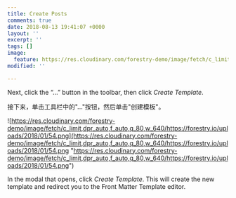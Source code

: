 ```yaml
---
title: Create Posts
comments: true
date: 2018-08-13 19:41:07 +0000
layout: ''
excerpt: ''
tags: []
image:
  feature: https://res.cloudinary.com/forestry-demo/image/fetch/c_limit,dpr_auto,f_auto,q_80,w_640/https://forestry.io/uploads/2018/01/54.png
modified: ''

---
```

Next, click the “…” button in the toolbar, then click _Create Template_.

接下来，单击工具栏中的"..."按钮，然后单击"创建模板"。

![https://res.cloudinary.com/forestry-demo/image/fetch/c_limit,dpr_auto,f_auto,q_80,w_640/https://forestry.io/uploads/2018/01/54.png](https://res.cloudinary.com/forestry-demo/image/fetch/c_limit,dpr_auto,f_auto,q_80,w_640/https://forestry.io/uploads/2018/01/54.png "https://res.cloudinary.com/forestry-demo/image/fetch/c_limit,dpr_auto,f_auto,q_80,w_640/https://forestry.io/uploads/2018/01/54.png")

In the modal that opens, click _Create Template_. This will create the new template and redirect you to the Front Matter Template editor.